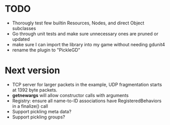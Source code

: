 
# TODO
- Thorougly test few builtin Resources, Nodes, and direct Object subclasses
- Go through unit tests and make sure unnecessary ones are pruned or updated
- make sure I can import the library into my game without needing gdunit4
- rename the plugin to "PickleGD"

# Next version
- TCP server for larger packets in the example, UDP fragmentation starts at 1392 byte packets.
- __getnewargs__ will allow constructor calls with arguments
- Registry: ensure all name-to-ID associations have RegisteredBehaviors in a finalize() call
- Support pickling meta data?
- Support pickling groups?
